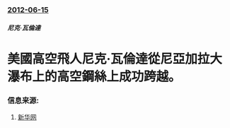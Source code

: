 ### [2012-06-15](/news/2012/06/15/index.md)

##### 尼克·瓦倫達
#  美國高空飛人尼克·瓦倫達從尼亞加拉大瀑布上的高空鋼絲上成功跨越。




### 信息来源:

1. [新华网](http://news.xinhuanet.com/world/2012-06/16/c_112230224.htm)
